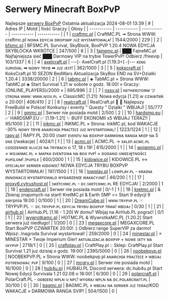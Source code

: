 
# Serwery Minecraft BoxPvP
Najlepsze [serwery BoxPvP](https://mcserwery.pl/serwery/minecraft/tryb/BoxPvP)
Ostatnia aktualizacja 2024-08-01 13:39
| # | Adres IP | Motd | Ilość Graczy | Głosy |
| ----------- | ----------- | ----------- | ----------- | ----------- |
| 1 | 	[craftmc.pl](https://mcserwery.pl/serwery/minecraft/87/) | CraftMC.PL ➟ Strona WWW: craftmc.pl ɴᴏᴡᴀ ᴇᴅʏᴄᴊᴀ ᴅʀᴏᴘꜱᴍᴘ ᴊᴜż ᴡʏꜱᴛᴀʀᴛᴏᴡᴀʟᴀ! | 1544/2000 | 229 |
| 2 | 	[bfsmc.pl](https://mcserwery.pl/serwery/minecraft/2/) | BFSMC.PL  Survival, SkyBlock, BoxPVP 1.20.4 NOWA EDYCJA SKYBLOCKA WKRÓTCE | 247/500 | 8 |
| 3 | 	[fajnemc.pl](https://mcserwery.pl/serwery/minecraft/100/) | ███ FajneMC.pl  Najfajniejsza sieć ███ Darmowy VIP na trybie TowerPvP! Odbierz /freevip | 103/1337 | 6 |
| 4 | 	[axelcraft.pl](https://mcserwery.pl/serwery/minecraft/223/) | ---[- AxelCraft.pl [1.19.3+] -]--- ᴋɪɴɢ ꜱᴜʀᴠɪᴠᴀʟ ➡ ɴᴏᴡʏ ᴛʀʏʙ ➡ ᴊᴜᴢ ᴊᴇꜱᴛ! | 362/1000 | 3 |
| 5 | 	[kokscraft.pl](https://mcserwery.pl/serwery/minecraft/1/) | KoksCraft.pl  10 SEZON BedWars Aktualizacja SkyBox  END na SV+Dzialki 1.20.4 | 3338/20000 | 2 |
| 6 | 	[tabmc.pl](https://mcserwery.pl/serwery/minecraft/3/) | ◈ TabMC.pl × Strona WWW: TabMC.pl  ◈ Start Survival 1.21 w sobote o godz. 18:00! » Graczy: {ONLINE_PLAYERS}/2000 « | 895/896 | 2 |
| 7 | 	[nssv.pl](https://mcserwery.pl/serwery/minecraft/4/) | ɴᴇᴛʜᴇʀꜱᴛᴏʀᴍ ツ ꜱᴛʀᴏɴᴀ ᴡᴡᴡ: ᴡᴡᴡ.ɴꜱꜱᴠ.ᴘʟ × ClassicMC [1.21]: Nowa edycja [1.21] w czwartek o 20:00! | 406/410 | 2 |
| 8 | 	[realcraft.pl](https://mcserwery.pl/serwery/minecraft/63/) | RealCraft.pl   Najlepszy FreeBuild w Polsce! Konkursy i eventy " Questy " Dzialki " WBIJAJ! | 55/777 | 2 |
| 9 | 	[gmmc.pl](https://mcserwery.pl/serwery/minecraft/292/) | Serwer nie posiada motd | 2/500 | 2 |
| 10 | 	[hardsmp.eu](https://mcserwery.pl/serwery/minecraft/621/) | ✅ HARDSMP.EU ✅ [1.19-1.21]  ✨ BUFF EKONOMII x5  WBIJAJ TERAZ!! | 95/1000 | 2 |
| 11 | 	[inkmc.pl](https://mcserwery.pl/serwery/minecraft/15/) | INKMC.PL » Strona: InkMC.pl, kod WAKACJE -30% ɴᴏᴡʏ ᴛʀʏʙ ᴀɴᴀʀᴄʜɪᴀ ᴘʀᴀᴄᴛɪᴄᴇ ᴊᴜᴢ ᴡʏsᴛᴀʀᴛᴏᴡᴀʟ! | 1223/1224 | 1 |
| 12 | 	[rapy.pl](https://mcserwery.pl/serwery/minecraft/160/) | RAPY.PL 20:00 ꜱᴛᴀʀᴛ ᴇᴠᴇɴᴛᴜ ɴᴀ ʙᴏxᴘᴠᴘ ᴅᴀʀᴍᴏᴡᴀ ʀᴀɴɢᴀ ᴍᴠɪᴘ ɴᴀ 5 ᴅɴɪ (/wakacje) | 4024/1 | 1 |
| 13 | 	[acmc.pl](https://mcserwery.pl/serwery/minecraft/220/) |  ACMC.PL → sᴋʟᴇᴘ.ᴀᴄᴍᴄ.ᴘʟ  ᴄᴏᴅᴢɪᴇɴɴɪᴇ ᴋʟᴜᴄᴢᴇ ɴᴀ ᴛʀʏʙᴀᴄʜ ᴏ 17, 18 ɪ 19! | 615/2000 | 1 |
| 14 | 	[wojanmc.pl](https://mcserwery.pl/serwery/minecraft/267/) | × ᴡᴏᴊᴀɴᴍᴄ.ᴘʟ × ᴍᴀᴘᴋᴀ ᴇᴠᴇɴᴛᴏᴡᴀ ɴᴀ ʙᴏx ᴘᴠᴘ! × ᴅᴏᴅᴀɴᴏ ᴜᴍɪᴇᴊęᴛɴᴏśᴄɪ ᴘᴜᴘɪʟᴏᴍ! /ᴘᴜᴘɪʟᴇ | 650/2000 | 1 |
| 15 | 	[kidowice.pl](https://mcserwery.pl/serwery/minecraft/272/) | KIDOWICE.PL ↔ ᴏғɪᴄᴊᴀʟɴʏ sᴇʀᴡᴇʀ ᴋɪᴅᴏᴡɪᴄ! NOWA EDYCJA TRYBU BOXPVP WYSTARTOWAŁA! | 197/1500 | 1 |
| 16 | 	[lowplay.pl](https://mcserwery.pl/serwery/minecraft/378/) | ʟᴏᴡᴘʟᴀʏ.ᴘʟ - ᴋʀᴀɪɴᴀ ɪɴɴᴏᴡᴀᴄᴊɪ ᴡʏsᴛᴀʀᴛᴏᴡᴀʟᴏ ᴡʏᴅᴀʀᴢᴇɴɪᴇ ᴡᴀᴋᴀᴄʏᴊɴᴇ! | 46/200 | 1 |
| 17 | 	[proxy6.cytrushost.pl](https://mcserwery.pl/serwery/minecraft/743/) | ꜱᴡɪᴛᴄʜᴍᴄ.ᴘʟ・ᴅᴄ.ꜱᴡɪᴛᴄʜᴍᴄ.ᴘʟ RE EDYCJA! | 2/2000 | 1 |
| 18 | 	[endercraft.pl](https://mcserwery.pl/serwery/minecraft/58/) | Serwer nie posiada motd | 0/-1 | 1 |
| 19 | 	[kretmc.pl](https://mcserwery.pl/serwery/minecraft/182/) | & Zbieraj znajomych na start!  KretMC.pl & Earth SMP >> Start 9 edycji 9 sierpnia 18:00 | 0/1000 | 1 |
| 20 | 	[DreamCube.pl](https://mcserwery.pl/serwery/minecraft/240/) | ᴡᴡᴡ.ᴛʀʏᴘᴠᴘ.ᴘʟ ☞ TRYPVP.PL ☜ ᴅᴄ.ᴛʀʏᴘᴠᴘ.ᴘʟ ᴇᴅʏᴄᴊᴀ ᴛʀʏʙᴜ ʙᴏхᴘᴠᴘ ᴛʀᴡᴀ! ᴡʙɪᴊᴀᴊ | 0/30 | 1 |
| 21 | 	[airhub.pl](https://mcserwery.pl/serwery/minecraft/366/) | AirHub.PL [1.16 - 1.20]   W domu? Wbijaj na AirHub.PL pograć! | 0/1 | 1 |
| 22 | 	[wywrotkamc.pl](https://mcserwery.pl/serwery/minecraft/6/) | HOTMC.PL & WywrotkaMC.PL [1.20.2] Start serwera już niedługo! | 1/200 | 0 |
| 23 | 	[megaxcore.pl](https://mcserwery.pl/serwery/minecraft/7/) | MEGAXCORE.PL Start BoxPVP CZWARTEK 20:00! :) Odbierz range SuperVIP za darmo! Wpisz: /nagroda  Survival wystartowal! | 259/2000 | 0 |
| 24 | 	[minestar.pl](https://mcserwery.pl/serwery/minecraft/23/) | × MINESTAR × Twoje Imperium Gier! ᴀᴋᴛᴜᴀʟɪᴢᴀᴄᴊᴀ ʙᴏxᴘᴠᴘ + ɴᴏᴡᴇ ꜱᴇᴛʏ ɴᴀ ꜱᴋʏᴘᴠᴘ | 2718/1 | 0 |
| 25 | 	[craftplay.pl](https://mcserwery.pl/serwery/minecraft/25/) | CraftPlay.pl :: Sklep: CraftPlay.pl Start Survival 1.21 juz dzisiaj o godz. 19:00! | 2395/5000 | 0 |
| 26 | 	[noobekpvp.pl](https://mcserwery.pl/serwery/minecraft/28/) | NOOBEKPVP.PL » Strona WWW: noobekpvp.pl ᴀɴᴀʀᴄʜɪᴀ ᴘʀᴀᴄᴛɪᴄᴇ » ᴡʙɪᴊᴀᴊ ᴘᴏᴛʀᴇɴᴏᴡᴀᴄ ᴘᴠᴘ | 9/100 | 0 |
| 27 | 	[mcgry.pl](https://mcserwery.pl/serwery/minecraft/44/) | Serwer nie posiada motd | 16/1000 | 0 |
| 28 | 	[hub4u.pl](https://mcserwery.pl/serwery/minecraft/51/) | HUB4U.PL  Discord serwera: dc.hub4u.pl Start Nowej Edycji Survivala 1.21 02.08 o 18:00! | 6/300 | 0 |
| 29 | 	[polarcraft.pl](https://mcserwery.pl/serwery/minecraft/56/) | PolarCraft.PL - ᴏᴅʙɪᴇʀᴢ ᴡᴘʟɴ ᴜ ɴᴘᴄ! ᴡʏɢʀᴀᴊ ᴡᴘʟɴ ɴᴀ ᴅᴄ.ᴘᴏʟᴀʀᴄʀᴀꜰᴛ.ᴘʟ | 30/100 | 0 |
| 30 | 	[bagmc.pl](https://mcserwery.pl/serwery/minecraft/61/) | BAGMC.PL » ᴡʙɪᴊᴀᴊ ɴᴀ sᴇʀᴡᴇʀ ᴊᴜᴢ ᴛᴇʀᴀᴢ/KOD WAKACJE » DARMOWA RANGA SVIP! | 504/1500 | 0 |

